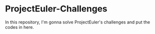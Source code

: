 # ProjectEuler-Challenges
In this repository, I'm gonna solve ProjectEuler's challenges and put the codes in here.
